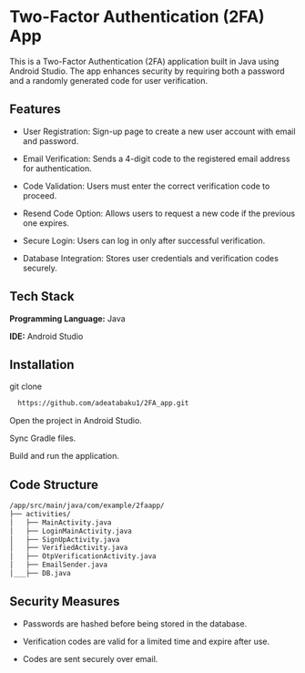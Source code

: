 
# Two-Factor Authentication (2FA) App

This is a Two-Factor Authentication (2FA) application built in Java using Android Studio. The app enhances security by requiring both a password and a randomly generated code for user verification.


## Features

- User Registration: Sign-up page to create a new user account with email and password.

- Email Verification: Sends a 4-digit code to the registered email address for authentication.

- Code Validation: Users must enter the correct verification code to proceed.

- Resend Code Option: Allows users to request a new code if the previous one expires.

- Secure Login: Users can log in only after successful verification.

- Database Integration: Stores user credentials and verification codes securely.


## Tech Stack

**Programming Language:** Java

**IDE:** Android Studio



## Installation


git clone  
```bash
  https://github.com/adeatabaku1/2FA_app.git
```
Open the project in Android Studio.

Sync Gradle files.

Build and run the application.
    
## Code Structure

```bash 
/app/src/main/java/com/example/2faapp/
├── activities/
│   ├── MainActivity.java
│   ├── LoginMainActivity.java
│   ├── SignUpActivity.java
│   ├── VerifiedActivity.java
│   ├── OtpVerificationActivity.java
│   ├── EmailSender.java
│___├── DB.java
```
## Security Measures

- Passwords are hashed before being stored in the database.

- Verification codes are valid for a limited time and expire after use.

- Codes are sent securely over email.

